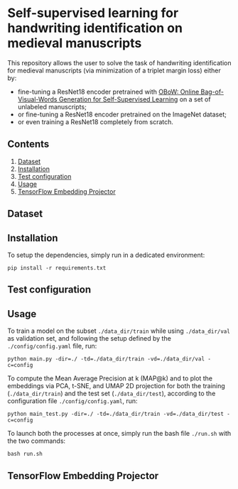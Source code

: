 # Self-supervised learning for handwriting identification on medieval manuscripts

This repository allows the user to solve the task of handwriting identification for medieval manuscripts (via minimization of a triplet margin loss) either by:
* fine-tuning a ResNet18 encoder pretrained with
[OBoW: Online Bag-of-Visual-Words Generation for Self-Supervised Learning](https://openaccess.thecvf.com/content/CVPR2021/papers/Gidaris_OBoW_Online_Bag-of-Visual-Words_Generation_for_Self-Supervised_Learning_CVPR_2021_paper.pdf) on a set of unlabeled manuscripts;
* or fine-tuning a ResNet18 encoder pretrained on the ImageNet dataset;
* or even training a ResNet18 completely from scratch.  

## Contents

1. [Dataset](#dataset)
2. [Installation](#installation)
3. [Test configuration](#test-configuration)
4. [Usage](#usage)
5. [TensorFlow Embedding Projector](#tensorflow-embedding-projector)

## Dataset

## Installation

To setup the dependencies, simply run in a dedicated environment:
```
pip install -r requirements.txt
```

## Test configuration

## Usage

To train a model on the subset `./data_dir/train` while using `./data_dir/val` as validation set, and following the setup defined by the `./config/config.yaml` file, run: 

```
python main.py -dir=./ -td=./data_dir/train -vd=./data_dir/val -c=config
```

To compute the Mean Average Precision at k (MAP@k) and to plot the embeddings via PCA, t-SNE, and UMAP 2D projection for both the training (`./data_dir/train`) and the test set (`./data_dir/test`), according to the configuration file `./config/config.yaml`, run: 

```
python main_test.py -dir=./ -td=./data_dir/train -vd=./data_dir/test -c=config
```

To launch both the processes at once, simply run the bash file `./run.sh` with the two commands:  

```
bash run.sh
```


## TensorFlow Embedding Projector